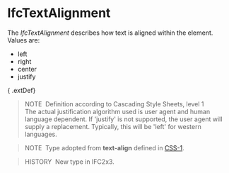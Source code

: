 IfcTextAlignment
================

The _IfcTextAlignment_ describes how text is aligned within the element. Values are:

* left
* right
* center
* justify

{ .extDef}
> NOTE&nbsp; Definition according to Cascading Style Sheets, level 1  
> The actual justification algorithm used is user agent and human language dependent. If 'justify' is not supported, the user agent will supply a replacement. Typically, this will be 'left' for western languages.

> NOTE&nbsp; Type adopted from **text-align** defined in [CSS-1](../../../bibliography.htm#CSS1).

> HISTORY&nbsp; New type in IFC2x3.
